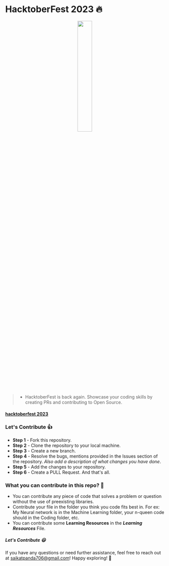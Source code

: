
# HacktoberFest 2023 :fire:

<p align="center">
    <a href="https://hacktoberfest.com//">
        <img src="https://hacktoberfest.com/_next/static/media/logo-hacktoberfest--horizontal.ebc5fdc8.svg" width="30%">
    </a>
</p>

> - HacktoberFest is back again. Showcase your coding skills by creating PRs and contributing to Open Source.

#### [hacktoberfest 2023](https://hacktoberfest.com/)

### Let's Contribute :+1:

- **Step 1** - Fork this repository.
- **Step 2** - Clone the repository to your local machine.
- **Step 3** - Create a new branch.
- **Step 4** - Resolve the bugs, mentions provided in the Issues section of the repository. _Also add a description of what changes you have done_.
- **Step 5** - Add the changes to your repository.
- **Step 6** - Create a PULL Request. And that's all.

### What you can contribute in this repo? :punch:

- You can contribute any piece of code that solves a problem or question without the use of preexisting libraries.
- Contribute your file in the folder you think you code fits best in. For ex: My Neural network is in the Machine Learning folder, your n-queen code should in the Coding folder, etc.
- You can contribute some **Learning Resources** in the **_Learning Resources_** File.

##### Let's Contribute :smiley:

If you have any questions or need further assistance, feel free to reach out at <saikatpanda706@gmail.com>! Happy exploring! 🚴
